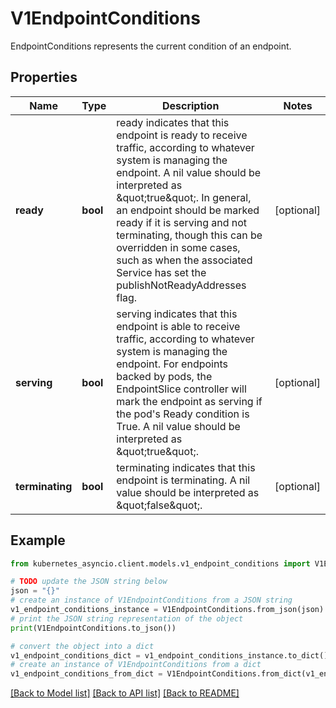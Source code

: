 # V1EndpointConditions

EndpointConditions represents the current condition of an endpoint.

## Properties

Name | Type | Description | Notes
------------ | ------------- | ------------- | -------------
**ready** | **bool** | ready indicates that this endpoint is ready to receive traffic, according to whatever system is managing the endpoint. A nil value should be interpreted as \&quot;true\&quot;. In general, an endpoint should be marked ready if it is serving and not terminating, though this can be overridden in some cases, such as when the associated Service has set the publishNotReadyAddresses flag. | [optional] 
**serving** | **bool** | serving indicates that this endpoint is able to receive traffic, according to whatever system is managing the endpoint. For endpoints backed by pods, the EndpointSlice controller will mark the endpoint as serving if the pod&#39;s Ready condition is True. A nil value should be interpreted as \&quot;true\&quot;. | [optional] 
**terminating** | **bool** | terminating indicates that this endpoint is terminating. A nil value should be interpreted as \&quot;false\&quot;. | [optional] 

## Example

```python
from kubernetes_asyncio.client.models.v1_endpoint_conditions import V1EndpointConditions

# TODO update the JSON string below
json = "{}"
# create an instance of V1EndpointConditions from a JSON string
v1_endpoint_conditions_instance = V1EndpointConditions.from_json(json)
# print the JSON string representation of the object
print(V1EndpointConditions.to_json())

# convert the object into a dict
v1_endpoint_conditions_dict = v1_endpoint_conditions_instance.to_dict()
# create an instance of V1EndpointConditions from a dict
v1_endpoint_conditions_from_dict = V1EndpointConditions.from_dict(v1_endpoint_conditions_dict)
```
[[Back to Model list]](../README.md#documentation-for-models) [[Back to API list]](../README.md#documentation-for-api-endpoints) [[Back to README]](../README.md)



